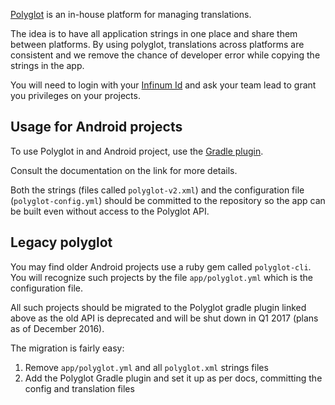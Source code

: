 [Polyglot](https://polyglot.infinum.co/) is an in-house platform for managing translations.

The idea is to have all application strings in one place and share them between platforms. By using polyglot, translations across platforms are consistent and we remove the chance of developer error while copying the strings in the app.

You will need to login with your [Infinum Id](https://accounts.infinum.co/) and ask your team lead to grant you privileges on your projects.

## Usage for Android projects

To use Polyglot in and Android project, use the [Gradle plugin](https://github.com/infinum/Polyglot-Android-Client).

Consult the documentation on the link for more details.

Both the strings (files called `polyglot-v2.xml`) and the configuration file (`polyglot-config.yml`) should be committed to the repository so the app can be built even without access to the Polyglot API.

## Legacy polyglot

You may find older Android projects use a ruby gem called `polyglot-cli`. You will recognize such projects by the file `app/polyglot.yml` which is the configuration file.

All such projects should be migrated to the Polyglot gradle plugin linked above as the old API is deprecated and will be shut down in Q1 2017 (plans as of December 2016).

The migration is fairly easy:

1. Remove `app/polyglot.yml` and all `polyglot.xml` strings files
2. Add the Polyglot Gradle plugin and set it up as per docs, committing the config and translation files
